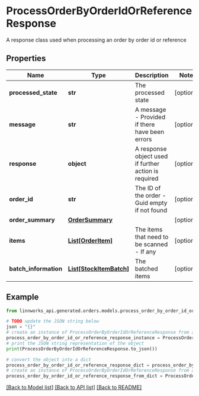 # ProcessOrderByOrderIdOrReferenceResponse

A response class used when processing an order by order id or reference

## Properties

Name | Type | Description | Notes
------------ | ------------- | ------------- | -------------
**processed_state** | **str** | The processed state | [optional] 
**message** | **str** | A message - Provided if there have been errors | [optional] 
**response** | **object** | A response object used if further action is required | [optional] 
**order_id** | **str** | The ID of the order - Guid empty if not found | [optional] 
**order_summary** | [**OrderSummary**](OrderSummary.md) |  | [optional] 
**items** | [**List[OrderItem]**](OrderItem.md) | The items that need to be scanned - If any | [optional] 
**batch_information** | [**List[StockItemBatch]**](StockItemBatch.md) | The batched items | [optional] 

## Example

```python
from linnworks_api.generated.orders.models.process_order_by_order_id_or_reference_response import ProcessOrderByOrderIdOrReferenceResponse

# TODO update the JSON string below
json = "{}"
# create an instance of ProcessOrderByOrderIdOrReferenceResponse from a JSON string
process_order_by_order_id_or_reference_response_instance = ProcessOrderByOrderIdOrReferenceResponse.from_json(json)
# print the JSON string representation of the object
print(ProcessOrderByOrderIdOrReferenceResponse.to_json())

# convert the object into a dict
process_order_by_order_id_or_reference_response_dict = process_order_by_order_id_or_reference_response_instance.to_dict()
# create an instance of ProcessOrderByOrderIdOrReferenceResponse from a dict
process_order_by_order_id_or_reference_response_from_dict = ProcessOrderByOrderIdOrReferenceResponse.from_dict(process_order_by_order_id_or_reference_response_dict)
```
[[Back to Model list]](../README.md#documentation-for-models) [[Back to API list]](../README.md#documentation-for-api-endpoints) [[Back to README]](../README.md)


